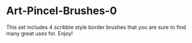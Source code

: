 # Art-Pincel-Brushes-0
This set includes 4 scribble style border brushes that you are sure to find many great uses for. Enjoy!
